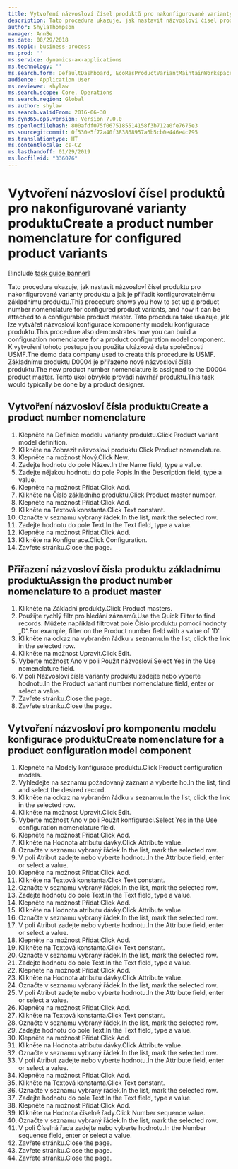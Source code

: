 ```yaml
---
title: Vytvoření názvosloví čísel produktů pro nakonfigurované varianty produktu
description: Tato procedura ukazuje, jak nastavit názvosloví čísel produktu pro nakonfigurované varianty produktu a jak je přiřadit konfigurovatelnému základnímu produktu.
author: ShylaThompson
manager: AnnBe
ms.date: 08/29/2018
ms.topic: business-process
ms.prod: ''
ms.service: dynamics-ax-applications
ms.technology: ''
ms.search.form: DefaultDashboard, EcoResProductVariantMaintainWorkspace, EcoResNomenclature, EcoResProductListPage, EcoResProductDetails, PCProductConfigurationModelListPage, PCProductConfigurationModelDetails
audience: Application User
ms.reviewer: shylaw
ms.search.scope: Core, Operations
ms.search.region: Global
ms.author: shylaw
ms.search.validFrom: 2016-06-30
ms.dyn365.ops.version: Version 7.0.0
ms.openlocfilehash: 800afdf075f0675185514158f3b712a0fe7675e3
ms.sourcegitcommit: 0f530e5f72a40f383868957a6b5cb0e446e4c795
ms.translationtype: HT
ms.contentlocale: cs-CZ
ms.lasthandoff: 01/29/2019
ms.locfileid: "336076"
---
```

# <a name="create-a-product-number-nomenclature-for-configured-product-variants"></a><span data-ttu-id="97fd7-103">Vytvoření názvosloví čísel produktů pro nakonfigurované varianty produktu</span><span class="sxs-lookup"><span data-stu-id="97fd7-103">Create a product number nomenclature for configured product variants</span></span>

[!include [task guide banner](../../includes/task-guide-banner.md)]

<span data-ttu-id="97fd7-104">Tato procedura ukazuje, jak nastavit názvosloví čísel produktu pro nakonfigurované varianty produktu a jak je přiřadit konfigurovatelnému základnímu produktu.</span><span class="sxs-lookup"><span data-stu-id="97fd7-104">This procedure shows you how to set up a product number nomenclature for configured product variants, and how it can be attached to a configurable product master.</span></span> <span data-ttu-id="97fd7-105">Tato procedura také ukazuje, jak lze vytvářet názvosloví konfigurace komponenty modelu konfigurace produktu.</span><span class="sxs-lookup"><span data-stu-id="97fd7-105">This procedure also demonstrates how you can build a configuration nomenclature for a product configuration model component.</span></span> <span data-ttu-id="97fd7-106">K vytvoření tohoto postupu jsou použita ukázková data společnosti USMF.</span><span class="sxs-lookup"><span data-stu-id="97fd7-106">The demo data company used to create this procedure is USMF.</span></span> <span data-ttu-id="97fd7-107">Základnímu produktu D0004 je přiřazeno nové názvosloví čísla produktu.</span><span class="sxs-lookup"><span data-stu-id="97fd7-107">The new product number nomenclature is assigned to the D0004 product master.</span></span> <span data-ttu-id="97fd7-108">Tento úkol obvykle provádí návrhář produktu.</span><span class="sxs-lookup"><span data-stu-id="97fd7-108">This task would typically be done by a product designer.</span></span>


## <a name="create-a-product-number-nomenclature"></a><span data-ttu-id="97fd7-109">Vytvoření názvosloví čísla produktu</span><span class="sxs-lookup"><span data-stu-id="97fd7-109">Create a product number nomenclature</span></span>
1. <span data-ttu-id="97fd7-110">Klepněte na Definice modelu varianty produktu.</span><span class="sxs-lookup"><span data-stu-id="97fd7-110">Click Product variant model definition.</span></span>
2. <span data-ttu-id="97fd7-111">Klikněte na Zobrazit názvosloví produktu.</span><span class="sxs-lookup"><span data-stu-id="97fd7-111">Click Product nomenclature.</span></span>
3. <span data-ttu-id="97fd7-112">Klepněte na možnost Nový.</span><span class="sxs-lookup"><span data-stu-id="97fd7-112">Click New.</span></span>
4. <span data-ttu-id="97fd7-113">Zadejte hodnotu do pole Název.</span><span class="sxs-lookup"><span data-stu-id="97fd7-113">In the Name field, type a value.</span></span>
5. <span data-ttu-id="97fd7-114">Zadejte nějakou hodnotu do pole Popis.</span><span class="sxs-lookup"><span data-stu-id="97fd7-114">In the Description field, type a value.</span></span>
6. <span data-ttu-id="97fd7-115">Klepněte na možnost Přidat.</span><span class="sxs-lookup"><span data-stu-id="97fd7-115">Click Add.</span></span>
7. <span data-ttu-id="97fd7-116">Klikněte na Číslo základního produktu.</span><span class="sxs-lookup"><span data-stu-id="97fd7-116">Click Product master number.</span></span>
8. <span data-ttu-id="97fd7-117">Klepněte na možnost Přidat.</span><span class="sxs-lookup"><span data-stu-id="97fd7-117">Click Add.</span></span>
9. <span data-ttu-id="97fd7-118">Klikněte na Textová konstanta.</span><span class="sxs-lookup"><span data-stu-id="97fd7-118">Click Text constant.</span></span>
10. <span data-ttu-id="97fd7-119">Označte v seznamu vybraný řádek.</span><span class="sxs-lookup"><span data-stu-id="97fd7-119">In the list, mark the selected row.</span></span>
11. <span data-ttu-id="97fd7-120">Zadejte hodnotu do pole Text.</span><span class="sxs-lookup"><span data-stu-id="97fd7-120">In the Text field, type a value.</span></span>
12. <span data-ttu-id="97fd7-121">Klepněte na možnost Přidat.</span><span class="sxs-lookup"><span data-stu-id="97fd7-121">Click Add.</span></span>
13. <span data-ttu-id="97fd7-122">Klikněte na Konfigurace.</span><span class="sxs-lookup"><span data-stu-id="97fd7-122">Click Configuration.</span></span>
14. <span data-ttu-id="97fd7-123">Zavřete stránku.</span><span class="sxs-lookup"><span data-stu-id="97fd7-123">Close the page.</span></span>

## <a name="assign-the-product-number-nomenclature-to-a-product-master"></a><span data-ttu-id="97fd7-124">Přiřazení názvosloví čísla produktu základnímu produktu</span><span class="sxs-lookup"><span data-stu-id="97fd7-124">Assign the product number nomenclature to a product master</span></span>
1. <span data-ttu-id="97fd7-125">Klikněte na Základní produkty.</span><span class="sxs-lookup"><span data-stu-id="97fd7-125">Click Product masters.</span></span>
2. <span data-ttu-id="97fd7-126">Použijte rychlý filtr pro hledání záznamů.</span><span class="sxs-lookup"><span data-stu-id="97fd7-126">Use the Quick Filter to find records.</span></span> <span data-ttu-id="97fd7-127">Můžete například filtrovat pole Číslo produktu pomocí hodnoty „D“.</span><span class="sxs-lookup"><span data-stu-id="97fd7-127">For example, filter on the Product number field with a value of 'D'.</span></span>
3. <span data-ttu-id="97fd7-128">Klikněte na odkaz na vybraném řádku v seznamu.</span><span class="sxs-lookup"><span data-stu-id="97fd7-128">In the list, click the link in the selected row.</span></span>
4. <span data-ttu-id="97fd7-129">Klikněte na možnost Upravit.</span><span class="sxs-lookup"><span data-stu-id="97fd7-129">Click Edit.</span></span>
5. <span data-ttu-id="97fd7-130">Vyberte možnost Ano v poli Použít názvosloví.</span><span class="sxs-lookup"><span data-stu-id="97fd7-130">Select Yes in the Use nomenclature field.</span></span>
6. <span data-ttu-id="97fd7-131">V poli Názvosloví čísla varianty produktu zadejte nebo vyberte hodnotu.</span><span class="sxs-lookup"><span data-stu-id="97fd7-131">In the Product variant number nomenclature field, enter or select a value.</span></span>
7. <span data-ttu-id="97fd7-132">Zavřete stránku.</span><span class="sxs-lookup"><span data-stu-id="97fd7-132">Close the page.</span></span>
8. <span data-ttu-id="97fd7-133">Zavřete stránku.</span><span class="sxs-lookup"><span data-stu-id="97fd7-133">Close the page.</span></span>

## <a name="create-nomenclature-for-a-product-configuration-model-component"></a><span data-ttu-id="97fd7-134">Vytvoření názvosloví pro komponentu modelu konfigurace produktu</span><span class="sxs-lookup"><span data-stu-id="97fd7-134">Create nomenclature for a product configuration model component</span></span>
1. <span data-ttu-id="97fd7-135">Klepněte na Modely konfigurace produktu.</span><span class="sxs-lookup"><span data-stu-id="97fd7-135">Click Product configuration models.</span></span>
2. <span data-ttu-id="97fd7-136">Vyhledejte na seznamu požadovaný záznam a vyberte ho.</span><span class="sxs-lookup"><span data-stu-id="97fd7-136">In the list, find and select the desired record.</span></span>
3. <span data-ttu-id="97fd7-137">Klikněte na odkaz na vybraném řádku v seznamu.</span><span class="sxs-lookup"><span data-stu-id="97fd7-137">In the list, click the link in the selected row.</span></span>
4. <span data-ttu-id="97fd7-138">Klikněte na možnost Upravit.</span><span class="sxs-lookup"><span data-stu-id="97fd7-138">Click Edit.</span></span>
5. <span data-ttu-id="97fd7-139">Vyberte možnost Ano v poli Použít konfiguraci.</span><span class="sxs-lookup"><span data-stu-id="97fd7-139">Select Yes in the Use configuration nomenclature field.</span></span>
6. <span data-ttu-id="97fd7-140">Klepněte na možnost Přidat.</span><span class="sxs-lookup"><span data-stu-id="97fd7-140">Click Add.</span></span>
7. <span data-ttu-id="97fd7-141">Klikněte na Hodnota atributu dávky.</span><span class="sxs-lookup"><span data-stu-id="97fd7-141">Click Attribute value.</span></span>
8. <span data-ttu-id="97fd7-142">Označte v seznamu vybraný řádek.</span><span class="sxs-lookup"><span data-stu-id="97fd7-142">In the list, mark the selected row.</span></span>
9. <span data-ttu-id="97fd7-143">V poli Atribut zadejte nebo vyberte hodnotu.</span><span class="sxs-lookup"><span data-stu-id="97fd7-143">In the Attribute field, enter or select a value.</span></span>
10. <span data-ttu-id="97fd7-144">Klepněte na možnost Přidat.</span><span class="sxs-lookup"><span data-stu-id="97fd7-144">Click Add.</span></span>
11. <span data-ttu-id="97fd7-145">Klikněte na Textová konstanta.</span><span class="sxs-lookup"><span data-stu-id="97fd7-145">Click Text constant.</span></span>
12. <span data-ttu-id="97fd7-146">Označte v seznamu vybraný řádek.</span><span class="sxs-lookup"><span data-stu-id="97fd7-146">In the list, mark the selected row.</span></span>
13. <span data-ttu-id="97fd7-147">Zadejte hodnotu do pole Text.</span><span class="sxs-lookup"><span data-stu-id="97fd7-147">In the Text field, type a value.</span></span>
14. <span data-ttu-id="97fd7-148">Klepněte na možnost Přidat.</span><span class="sxs-lookup"><span data-stu-id="97fd7-148">Click Add.</span></span>
15. <span data-ttu-id="97fd7-149">Klikněte na Hodnota atributu dávky.</span><span class="sxs-lookup"><span data-stu-id="97fd7-149">Click Attribute value.</span></span>
16. <span data-ttu-id="97fd7-150">Označte v seznamu vybraný řádek.</span><span class="sxs-lookup"><span data-stu-id="97fd7-150">In the list, mark the selected row.</span></span>
17. <span data-ttu-id="97fd7-151">V poli Atribut zadejte nebo vyberte hodnotu.</span><span class="sxs-lookup"><span data-stu-id="97fd7-151">In the Attribute field, enter or select a value.</span></span>
18. <span data-ttu-id="97fd7-152">Klepněte na možnost Přidat.</span><span class="sxs-lookup"><span data-stu-id="97fd7-152">Click Add.</span></span>
19. <span data-ttu-id="97fd7-153">Klikněte na Textová konstanta.</span><span class="sxs-lookup"><span data-stu-id="97fd7-153">Click Text constant.</span></span>
20. <span data-ttu-id="97fd7-154">Označte v seznamu vybraný řádek.</span><span class="sxs-lookup"><span data-stu-id="97fd7-154">In the list, mark the selected row.</span></span>
21. <span data-ttu-id="97fd7-155">Zadejte hodnotu do pole Text.</span><span class="sxs-lookup"><span data-stu-id="97fd7-155">In the Text field, type a value.</span></span>
22. <span data-ttu-id="97fd7-156">Klepněte na možnost Přidat.</span><span class="sxs-lookup"><span data-stu-id="97fd7-156">Click Add.</span></span>
23. <span data-ttu-id="97fd7-157">Klikněte na Hodnota atributu dávky.</span><span class="sxs-lookup"><span data-stu-id="97fd7-157">Click Attribute value.</span></span>
24. <span data-ttu-id="97fd7-158">Označte v seznamu vybraný řádek.</span><span class="sxs-lookup"><span data-stu-id="97fd7-158">In the list, mark the selected row.</span></span>
25. <span data-ttu-id="97fd7-159">V poli Atribut zadejte nebo vyberte hodnotu.</span><span class="sxs-lookup"><span data-stu-id="97fd7-159">In the Attribute field, enter or select a value.</span></span>
26. <span data-ttu-id="97fd7-160">Klepněte na možnost Přidat.</span><span class="sxs-lookup"><span data-stu-id="97fd7-160">Click Add.</span></span>
27. <span data-ttu-id="97fd7-161">Klikněte na Textová konstanta.</span><span class="sxs-lookup"><span data-stu-id="97fd7-161">Click Text constant.</span></span>
28. <span data-ttu-id="97fd7-162">Označte v seznamu vybraný řádek.</span><span class="sxs-lookup"><span data-stu-id="97fd7-162">In the list, mark the selected row.</span></span>
29. <span data-ttu-id="97fd7-163">Zadejte hodnotu do pole Text.</span><span class="sxs-lookup"><span data-stu-id="97fd7-163">In the Text field, type a value.</span></span>
30. <span data-ttu-id="97fd7-164">Klepněte na možnost Přidat.</span><span class="sxs-lookup"><span data-stu-id="97fd7-164">Click Add.</span></span>
31. <span data-ttu-id="97fd7-165">Klikněte na Hodnota atributu dávky.</span><span class="sxs-lookup"><span data-stu-id="97fd7-165">Click Attribute value.</span></span>
32. <span data-ttu-id="97fd7-166">Označte v seznamu vybraný řádek.</span><span class="sxs-lookup"><span data-stu-id="97fd7-166">In the list, mark the selected row.</span></span>
33. <span data-ttu-id="97fd7-167">V poli Atribut zadejte nebo vyberte hodnotu.</span><span class="sxs-lookup"><span data-stu-id="97fd7-167">In the Attribute field, enter or select a value.</span></span>
34. <span data-ttu-id="97fd7-168">Klepněte na možnost Přidat.</span><span class="sxs-lookup"><span data-stu-id="97fd7-168">Click Add.</span></span>
35. <span data-ttu-id="97fd7-169">Klikněte na Textová konstanta.</span><span class="sxs-lookup"><span data-stu-id="97fd7-169">Click Text constant.</span></span>
36. <span data-ttu-id="97fd7-170">Označte v seznamu vybraný řádek.</span><span class="sxs-lookup"><span data-stu-id="97fd7-170">In the list, mark the selected row.</span></span>
37. <span data-ttu-id="97fd7-171">Zadejte hodnotu do pole Text.</span><span class="sxs-lookup"><span data-stu-id="97fd7-171">In the Text field, type a value.</span></span>
38. <span data-ttu-id="97fd7-172">Klepněte na možnost Přidat.</span><span class="sxs-lookup"><span data-stu-id="97fd7-172">Click Add.</span></span>
39. <span data-ttu-id="97fd7-173">Klikněte na Hodnota číselné řady.</span><span class="sxs-lookup"><span data-stu-id="97fd7-173">Click Number sequence value.</span></span>
40. <span data-ttu-id="97fd7-174">Označte v seznamu vybraný řádek.</span><span class="sxs-lookup"><span data-stu-id="97fd7-174">In the list, mark the selected row.</span></span>
41. <span data-ttu-id="97fd7-175">V poli Číselná řada zadejte nebo vyberte hodnotu.</span><span class="sxs-lookup"><span data-stu-id="97fd7-175">In the Number sequence field, enter or select a value.</span></span>
42. <span data-ttu-id="97fd7-176">Zavřete stránku.</span><span class="sxs-lookup"><span data-stu-id="97fd7-176">Close the page.</span></span>
43. <span data-ttu-id="97fd7-177">Zavřete stránku.</span><span class="sxs-lookup"><span data-stu-id="97fd7-177">Close the page.</span></span>
44. <span data-ttu-id="97fd7-178">Zavřete stránku.</span><span class="sxs-lookup"><span data-stu-id="97fd7-178">Close the page.</span></span>


